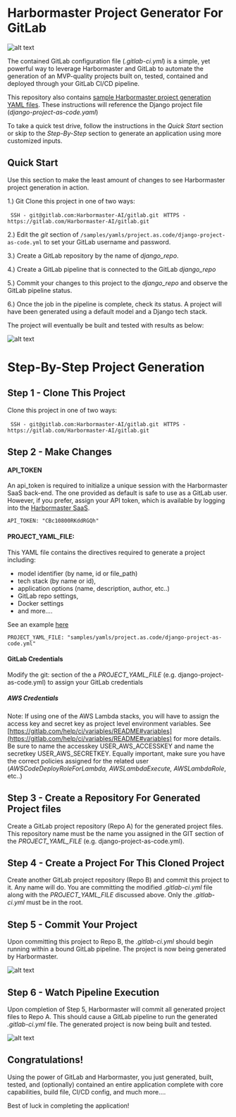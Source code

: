 # Harbormaster Project Generator For GitLab

![alt text](http://harbormaster.ai/wp-content/uploads/2021/03/captain_harbormaster-e1617238219491.png)

The contained GitLab configuration file (_.gitlab-ci.yml_) is a simple, yet powerful way to leverage Harbormaster and GitLab to automate the generation of an MVP-quality projects built on, tested, contained and deployed through your GitLab CI/CD pipeline.

This repository also contains [sample Harbormaster project generation YAML files](https://gitlab.com/Harbormaster-AI/gitlab/blob/master/samples/yamls/project.as.code/).  These instructions will reference the Django project file (_django-project-as-code.yaml_)

To take a quick test drive, follow the instructions in the *Quick Start* section or skip to the _Step-By-Step_ section to generate an application using more customized inputs.

## Quick Start

Use this section to make the least amount of changes to see Harbormaster project generation in action.  

1.) Git Clone this project in one of two ways:

` SSH - git@gitlab.com:Harbormaster-AI/gitlab.git`
` HTTPS - https://gitlab.com/Harbormaster-AI/gitlab.git`

2.) Edit the _git_ section of `/samples/yamls/project.as.code/django-project-as-code.yml` to set your GitLab username and password.

3.) Create a GitLab repository by the name of _django_repo_.

4.) Create a GitLab pipeline that is connected to the GitLab _django_repo_

5.) Commit your changes to this project to the _django_repo_ and observe the GitLab pipeline status.

6.) Once the job in the pipeline is complete, check its status. A project will have been generated using a default model and a Django tech stack.

The project will eventually be built and tested with results as below:

![alt text](http://www.realmethods.com/img/gitlab-build-results.png)


# Step-By-Step Project Generation

## Step 1 - Clone This Project
Clone this project in one of two ways:

` SSH - git@gitlab.com:Harbormaster-AI/gitlab.git`
` HTTPS - https://gitlab.com/Harbormaster-AI/gitlab.git`

## Step 2 - Make Changes

#### API_TOKEN

An api_token is required to initialize a unique session with the Harbormaster SaaS back-end.  The one provided as default is safe to 
use as a GitLab user.  However, if you prefer, assign your API token, which is available by logging into the [Harbormaster SaaS](platform.harbormaster.ai).

`API_TOKEN: "CBc10800RKddRGQh"`

#### PROJECT\_YAML\_FILE:

This YAML file contains the directives required to generate a project including:
- model identifier (by name, id or file_path)
- tech stack (by name or id), 
- application options (name, description, author, etc..)
- GitLab repo settings, 
- Docker settings
- and more.... 

See an example [here](https://github.com/Harbormaster-AI/gitlab/blob/main/samples/yamls/project.as.code/django-project-as-code.yml)


`PROJECT_YAML_FILE: "samples/yamls/project.as.code/django-project-as-code.yml"`

#### GitLab Credentials
Modify the git: section of the a _PROJECT_YAML_FILE_ (e.g. django-project-as-code.yml) to assign your GitLab credentials

##### AWS Credentials
Note: If using one of the AWS Lambda stacks, you will have to assign the access key and secret key as project level environment variables.  See [https://gitlab.com/help/ci/variables/README#variables](https://gitlab.com/help/ci/variables/README#variables) for more details. Be sure to name the accesskey USER\_AWS\_ACCESSKEY and name the secretkey USER\_AWS\_SECRETKEY.  Equally important, 
make sure you have the correct policies assigned for the related user (_AWSCodeDeployRoleForLambda, AWSLambdaExecute, AWSLambdaRole_, etc..)

## Step 3 - Create a Repository For Generated Project files
Create a GitLab project repository (Repo A) for the generated project files.  This repository name must be the name you assigned in the GIT section of the _PROJECT_YAML_FILE_ (e.g. django-project-as-code.yml).

## Step 4 - Create a Project For This Cloned Project
Create another GitLab project repository (Repo B) and commit this project to it.  Any name will do.  You are committing the modified _.gitlab-ci.yml_ file along with the _PROJECT_YAML_FILE_ discussed above.  Only the _.gitlab-ci.yml_ must be in the root.   

## Step 5 - Commit Your Project
Upon committing this project to Repo B, the _.gitlab-ci.yml_ should begin running within a bound GitLab pipeline. The project is now being generated by Harbormaster.

![alt text](http://www.realmethods.com/img/gitlab-job-running.png)

## Step 6 - Watch Pipeline Execution
Upon completion of Step 5, Harbormaster will commit all generated project files to Repo A.  This should cause a GitLab pipeline to run the generated _.gitlab-ci.yml_ file.  The generated project is now being built and tested.

![alt text](http://www.realmethods.com/img/gitlab-app-build-running-results.png)

## Congratulations!
Using the power of GitLab and Harbormaster, you just generated, built, tested, and (optionally) contained an entire application complete with core capabilities, build file, CI/CD config, and much more....

Best of luck in completing the application!


